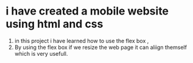# i have created a mobile website using html and css
1. in this project i have learned how to use the flex box ,
2. By using the flex box if we resize the web page it can aliign themself which is very usefull.
